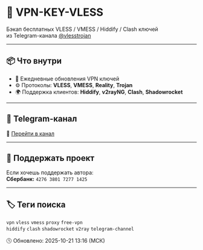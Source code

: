 # 🔐 VPN-KEY-VLESS

Бэкап бесплатных VLESS / VMESS / Hiddify / Clash ключей  
из Telegram-канала [@vlesstrojan](https://t.me/vlesstrojan)

---

## 📦 Что внутри
- 🔑 Ежедневные обновления VPN ключей  
- ⚙️ Протоколы: **VLESS**, **VMESS**, **Reality**, **Trojan**  
- 🌍 Поддержка клиентов: **Hiddify**, **v2rayNG**, **Clash**, **Shadowrocket**

---

## 📡 Telegram-канал
🔗 [Перейти в канал](https://t.me/vlesstrojan)

---

## 💖 Поддержать проект
Если хочешь поддержать автора:  
**Сбербанк:** `4276 3801 7277 1425`

---

## 🏷️ Теги поиска
`vpn` `vless` `vmess` `proxy` `free-vpn`  
`hiddify` `clash` `shadowrocket` `v2ray` `telegram-channel`

































































🕓 Обновлено: 2025-10-21 13:16 (МСК)